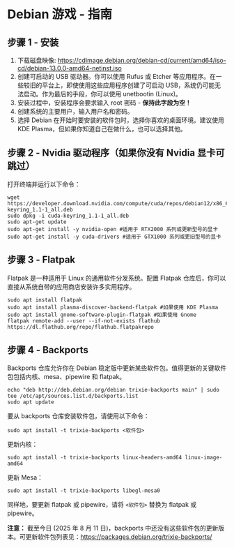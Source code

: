 # Debian 游戏 - 指南
## 步骤 1 - 安装
1. 下载磁盘映像: https://cdimage.debian.org/debian-cd/current/amd64/iso-cd/debian-13.0.0-amd64-netinst.iso
2. 创建可启动的 USB 驱动器。你可以使用 Rufus 或 Etcher 等应用程序。在一些较旧的平台上，即使使用这些应用程序创建了可启动 USB，系统仍可能无法启动。作为最后的手段，你可以使用 unetbootin (Linux)。
3. 安装过程中，安装程序会要求输入 root 密码 - **保持此字段为空！**
4. 创建系统的主要用户，输入用户名和密码。
5. 选择 Debian 在开始时要安装的软件包时，选择你喜欢的桌面环境。建议使用 KDE Plasma，但如果你知道自己在做什么，也可以选择其他。

## 步骤 2 - Nvidia 驱动程序（如果你没有 Nvidia 显卡可跳过）
打开终端并运行以下命令：
```
wget https://developer.download.nvidia.com/compute/cuda/repos/debian12/x86_64/cuda-keyring_1.1-1_all.deb
sudo dpkg -i cuda-keyring_1.1-1_all.deb
sudo apt-get update
sudo apt-get install -y nvidia-open #适用于 RTX2000 系列或更新型号的显卡
sudo apt-get install -y cuda-drivers #适用于 GTX1000 系列或更旧型号的显卡
```

## 步骤 3 - Flatpak
Flatpak 是一种适用于 Linux 的通用软件分发系统。配置 Flatpak 仓库后，你可以直接从系统自带的应用商店安装许多实用程序。
```
sudo apt install flatpak
sudo apt install plasma-discover-backend-flatpak #如果使用 KDE Plasma
sudo apt install gnome-software-plugin-flatpak #如果使用 Gnome
flatpak remote-add --user --if-not-exists flathub https://dl.flathub.org/repo/flathub.flatpakrepo
```

## 步骤 4 - Backports
Backports 仓库允许你在 Debian 稳定版中更新某些软件包。值得更新的关键软件包包括内核、mesa、pipewire 和 flatpak。
```
echo "deb http://deb.debian.org/debian trixie-backports main" | sudo tee /etc/apt/sources.list.d/backports.list
sudo apt update
```

要从 backports 仓库安装软件包，请使用以下命令：
```
sudo apt install -t trixie-backports <软件包>
```

更新内核：
```
sudo apt install -t trixie-backports linux-headers-amd64 linux-image-amd64
```

更新 Mesa：
```
sudo apt install -t trixie-backports libegl-mesa0
```

同样地，要更新 flatpak 或 pipewire，请将 `<软件包>` 替换为 flatpak 或 pipewire。

**注意：** 截至今日 (2025 年 8 月 11 日)，backports 中还没有这些软件包的更新版本。可更新软件包列表见：https://packages.debian.org/trixie-backports/
